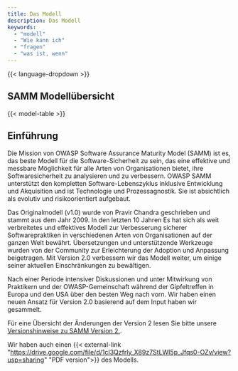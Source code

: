 ```yaml
---
title: Das Modell
description: Das Modell
keywords:
  - "modell"
  - "Wie kann ich"
  - "fragen"
  - "was ist, wenn"
---
```


{{< language-dropdown >}}

## SAMM Modellübersicht

{{< model-table >}}

## Einführung

Die Mission von OWASP Software Assurance Maturity Model (SAMM) ist es, das beste Modell für die Software-Sicherheit zu sein, das eine effektive und messbare Möglichkeit für alle Arten von Organisationen bietet, ihre Softwaresicherheit zu analysieren und zu verbessern. OWASP SAMM unterstützt den kompletten Software-Lebenszyklus inklusive Entwicklung und Akquisition und ist Technologie und Prozessagnostik. Sie ist absichtlich als evolutiv und risikoorientiert aufgebaut.

Das Originalmodell (v1.0) wurde von Pravir Chandra geschrieben und stammt aus dem Jahr 2009. In den letzten 10 Jahren Es hat sich als weit verbreitetes und effektives Modell zur Verbesserung sicherer Softwarepraktiken in verschiedenen Arten von Organisationen auf der ganzen Welt bewährt. Übersetzungen und unterstützende Werkzeuge wurden von der Community zur Erleichterung der Adoption und Anpassung beigetragen. Mit Version 2.0 verbessern wir das Modell weiter, um einige seiner aktuellen Einschränkungen zu bewältigen.

Nach einer Periode intensiver Diskussionen und unter Mitwirkung von Praktikern und der OWASP-Gemeinschaft während der Gipfeltreffen in Europa und den USA über den besten Weg nach vorn. Wir haben einen neuen Ansatz für Version 2.0 basierend auf dem Input haben wir gesammelt.

Für eine Übersicht der Änderungen der Version 2 lesen Sie bitte unsere [Versionshinweise zu SAMM Version 2.](/release-notes-v2).

Wir haben auch einen {{< external-link "https://drive.google.com/file/d/1cI3Qzfrly_X89z7StLWI5p_Jfqs0-OZv/view?usp=sharing" "PDF version">}} des Modells.
